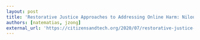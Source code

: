 ```yaml
---
layout: post
title: 'Restorative Justice Approaches to Addressing Online Harm: Niloufar Salehi at CAT Lab'
authors: [natematias, jzong]
external_url: 'https://citizensandtech.org/2020/07/restorative-justice-approaches-to-addressing-online-harm-niloufar-salehi/'
---
```

